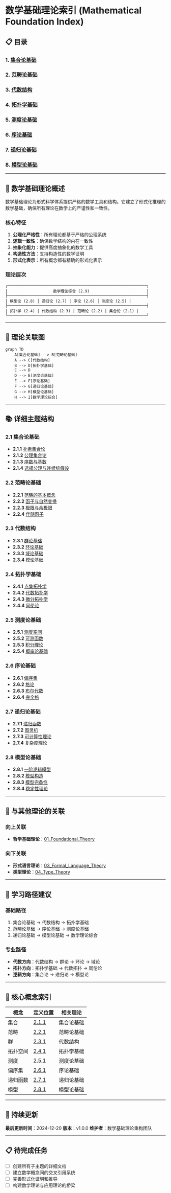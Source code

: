 # 数学基础理论索引 (Mathematical Foundation Index)

## 📋 **目录**

### 1. [集合论基础](02.1_Set_Theory_Foundation.md)

### 2. [范畴论基础](02.2_Category_Theory_Foundation.md)

### 3. [代数结构](02.3_Algebraic_Structures.md)

### 4. [拓扑学基础](02.4_Topology_Foundation.md)

### 5. [测度论基础](02.5_Measure_Theory_Foundation.md)

### 6. [序论基础](02.6_Order_Theory_Foundation.md)

### 7. [递归论基础](02.7_Recursion_Theory_Foundation.md)

### 8. [模型论基础](02.8_Model_Theory_Foundation.md)

---

## 🎯 **数学基础理论概述**

数学基础理论为形式科学体系提供严格的数学工具和结构。它建立了形式化推理的数学基础，确保所有理论在数学上的严谨性和一致性。

### 核心特征

1. **公理化严格性**：所有理论都基于严格的公理系统
2. **逻辑一致性**：确保数学结构的内在一致性
3. **抽象化能力**：提供高度抽象化的数学工具
4. **构造性方法**：支持构造性的数学证明
5. **形式化表示**：所有概念都有精确的形式化表示

### 理论层次

```
┌─────────────────────────────────────────────────────────────┐
│                    数学理论综合 (2.9)                         │
├─────────────────────────────────────────────────────────────┤
│ 模型论 (2.8) │ 递归论 (2.7) │ 序论 (2.6) │ 测度论 (2.5) │
├─────────────────────────────────────────────────────────────┤
│ 拓扑学 (2.4) │ 代数结构 (2.3) │ 范畴论 (2.2) │ 集合论 (2.1) │
└─────────────────────────────────────────────────────────────┘
```

---

## 🔗 **理论关联图**

```mermaid
graph TD
    A[集合论基础] --> B[范畴论基础]
    A --> C[代数结构]
    B --> D[拓扑学基础]
    C --> D
    D --> E[测度论基础]
    E --> F[序论基础]
    F --> G[递归论基础]
    G --> H[模型论基础]
    H --> I[数学理论综合]
```

---

## 📚 **详细主题结构**

### 2.1 集合论基础

- **2.1.1** [朴素集合论](02.1_Set_Theory_Foundation.md#211-朴素集合论)
- **2.1.2** [公理集合论](02.1_Set_Theory_Foundation.md#212-公理集合论)
- **2.1.3** [序数与基数](02.1_Set_Theory_Foundation.md#213-序数与基数)
- **2.1.4** [选择公理与连续统假设](02.1_Set_Theory_Foundation.md#214-选择公理与连续统假设)

### 2.2 范畴论基础

- **2.2.1** [范畴的基本概念](02.2_Category_Theory_Foundation.md#221-范畴的基本概念)
- **2.2.2** [函子与自然变换](02.2_Category_Theory_Foundation.md#222-函子与自然变换)
- **2.2.3** [极限与余极限](02.2_Category_Theory_Foundation.md#223-极限与余极限)
- **2.2.4** [伴随函子](02.2_Category_Theory_Foundation.md#224-伴随函子)

### 2.3 代数结构

- **2.3.1** [群论基础](02.3_Algebraic_Structures.md#231-群论基础)
- **2.3.2** [环论基础](02.3_Algebraic_Structures.md#232-环论基础)
- **2.3.3** [域论基础](02.3_Algebraic_Structures.md#233-域论基础)
- **2.3.4** [模论基础](02.3_Algebraic_Structures.md#234-模论基础)

### 2.4 拓扑学基础

- **2.4.1** [点集拓扑学](02.4_Topology_Foundation.md#241-点集拓扑学)
- **2.4.2** [代数拓扑学](02.4_Topology_Foundation.md#242-代数拓扑学)
- **2.4.3** [微分拓扑学](02.4_Topology_Foundation.md#243-微分拓扑学)
- **2.4.4** [同伦论](02.4_Topology_Foundation.md#244-同伦论)

### 2.5 测度论基础

- **2.5.1** [测度空间](02.5_Measure_Theory_Foundation.md#251-测度空间)
- **2.5.2** [可测函数](02.5_Measure_Theory_Foundation.md#252-可测函数)
- **2.5.3** [积分理论](02.5_Measure_Theory_Foundation.md#253-积分理论)
- **2.5.4** [概率论基础](02.5_Measure_Theory_Foundation.md#254-概率论基础)

### 2.6 序论基础

- **2.6.1** [偏序集](02.6_Order_Theory_Foundation.md#261-偏序集)
- **2.6.2** [格论](02.6_Order_Theory_Foundation.md#262-格论)
- **2.6.3** [布尔代数](02.6_Order_Theory_Foundation.md#263-布尔代数)
- **2.6.4** [完全格](02.6_Order_Theory_Foundation.md#264-完全格)

### 2.7 递归论基础

- **2.7.1** [递归函数](02.7_Recursion_Theory_Foundation.md#271-递归函数)
- **2.7.2** [图灵机](02.7_Recursion_Theory_Foundation.md#272-图灵机)
- **2.7.3** [可计算性理论](02.7_Recursion_Theory_Foundation.md#273-可计算性理论)
- **2.7.4** [复杂度理论](02.7_Recursion_Theory_Foundation.md#274-复杂度理论)

### 2.8 模型论基础

- **2.8.1** [一阶逻辑模型](02.8_Model_Theory_Foundation.md#281-一阶逻辑模型)
- **2.8.2** [模型构造](02.8_Model_Theory_Foundation.md#282-模型构造)
- **2.8.3** [模型完备性](02.8_Model_Theory_Foundation.md#283-模型完备性)
- **2.8.4** [稳定性理论](02.8_Model_Theory_Foundation.md#284-稳定性理论)

---

## 🔄 **与其他理论的关联**

### 向上关联

- **哲学基础理论**：[01_Foundational_Theory](../01_Foundational_Theory/01_Philosophical_Foundation_Index.md)

### 向下关联

- **形式语言理论**：[03_Formal_Language_Theory](../03_Formal_Language_Theory/01_Formal_Language_Theory_Index.md)
- **类型理论**：[04_Type_Theory](../04_Type_Theory/01_Type_Theory_Index.md)

---

## 📖 **学习路径建议**

### 基础路径

1. 集合论基础 → 代数结构 → 拓扑学基础
2. 范畴论基础 → 序论基础 → 测度论基础
3. 递归论基础 → 模型论基础 → 数学理论综合

### 专业路径

- **代数方向**：代数结构 → 群论 → 环论 → 域论
- **拓扑方向**：拓扑学基础 → 代数拓扑 → 同伦论
- **逻辑方向**：集合论 → 递归论 → 模型论

---

## 🎯 **核心概念索引**

| 概念 | 定义位置 | 相关理论 |
|------|----------|----------|
| 集合 | [2.1.1](02.1_Set_Theory_Foundation.md#211-朴素集合论) | 集合论基础 |
| 范畴 | [2.2.1](02.2_Category_Theory_Foundation.md#221-范畴的基本概念) | 范畴论基础 |
| 群 | [2.3.1](02.3_Algebraic_Structures.md#231-群论基础) | 代数结构 |
| 拓扑空间 | [2.4.1](02.4_Topology_Foundation.md#241-点集拓扑学) | 拓扑学基础 |
| 测度 | [2.5.1](02.5_Measure_Theory_Foundation.md#251-测度空间) | 测度论基础 |
| 偏序集 | [2.6.1](02.6_Order_Theory_Foundation.md#261-偏序集) | 序论基础 |
| 递归函数 | [2.7.1](02.7_Recursion_Theory_Foundation.md#271-递归函数) | 递归论基础 |
| 模型 | [2.8.1](02.8_Model_Theory_Foundation.md#281-一阶逻辑模型) | 模型论基础 |

---

## 🔄 **持续更新**

**最后更新时间**：2024-12-20
**版本**：v1.0.0
**维护者**：数学基础理论重构团队

---

## 📋 **待完成任务**

- [ ] 创建所有子主题的详细文档
- [ ] 建立数学概念间的交叉引用系统
- [ ] 完善形式化证明和推导
- [ ] 构建数学理论与应用理论的桥梁 
